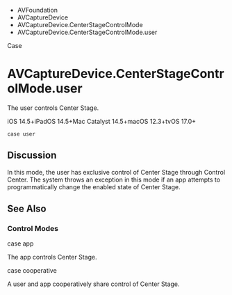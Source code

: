 

- AVFoundation
- AVCaptureDevice
- AVCaptureDevice.CenterStageControlMode
-  AVCaptureDevice.CenterStageControlMode.user 

Case

# AVCaptureDevice.CenterStageControlMode.user

The user controls Center Stage.

iOS 14.5+iPadOS 14.5+Mac Catalyst 14.5+macOS 12.3+tvOS 17.0+

``` source
case user
```

## Discussion

In this mode, the user has exclusive control of Center Stage through Control Center. The system throws an exception in this mode if an app attempts to programmatically change the enabled state of Center Stage.

## See Also

### Control Modes

case app

The app controls Center Stage.

case cooperative

A user and app cooperatively share control of Center Stage.

